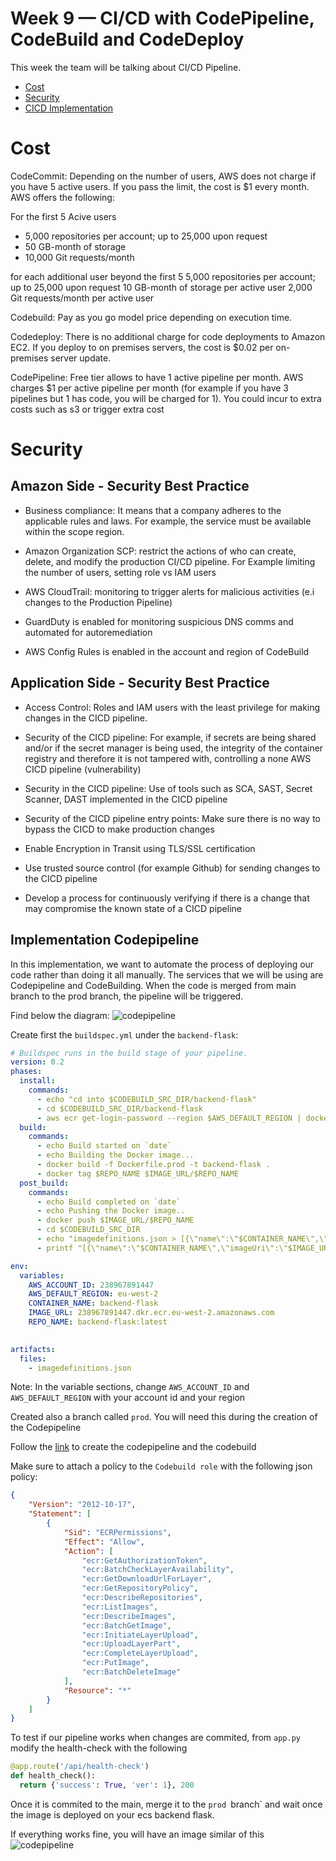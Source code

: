 # Week 9 — CI/CD with CodePipeline, CodeBuild and CodeDeploy

This week the team will be talking about CI/CD Pipeline.

-  [Cost](https://github.com/dontworryjohn/aws-bootcamp-cruddur-2023/blob/main/journal/week9.md#cost)
- [Security](https://github.com/dontworryjohn/aws-bootcamp-cruddur-2023/blob/main/journal/week9.md#security)
- [CICD Implementation](https://github.com/dontworryjohn/aws-bootcamp-cruddur-2023/blob/main/journal/week9.md#implementation-codepipeline)

# Cost

CodeCommit: Depending on the number of users, AWS does not charge if you have 5 active users. If you pass the limit, the cost is $1 every month.
AWS offers the following:

For the first 5 Acive users
- 5,000 repositories per account; up to 25,000 upon request
- 50 GB-month of storage
- 10,000 Git requests/month

for each additional user beyond the first 5
5,000 repositories per account; up to 25,000 upon request
10 GB-month of storage per active user
2,000 Git requests/month per active user

Codebuild: Pay as you go model price depending on execution time.

Codedeploy: There is no additional charge for code deployments to Amazon EC2. If you deploy to on premises servers, the cost is $0.02 per on-premises server update.

CodePipeline: Free tier allows to have 1 active pipeline per month. AWS charges $1 per active pipeline per month (for example if you have 3 pipelines but 1 has code, you will be charged for 1). You could incur to extra costs such as s3 or trigger extra cost

# Security

## Amazon Side - Security Best Practice

- Business compliance: It means that a company adheres to the applicable rules and laws. For example, the service must be available within the scope region.

- Amazon Organization SCP: restrict the actions of who can create, delete, and modify the production CI/CD pipeline. For Example limiting the number of users, setting role vs IAM users

- AWS CloudTrail: monitoring to trigger alerts for malicious activities (e.i changes to the Production Pipeline)

- GuardDuty is enabled for monitoring suspicious DNS comms and automated for autoremediation

- AWS Config Rules is enabled in the account and region of CodeBuild

## Application Side - Security Best Practice

- Access Control: Roles and IAM users with the least privilege for making changes in the CICD pipeline.

- Security of the CICD pipeline: For example, if secrets are being shared and/or if the secret manager is being used, the integrity of the container registry and therefore it  is not tampered with, controlling a none AWS CICD pipeline (vulnerability)

- Security in the CICD pipeline: Use of tools such as SCA, SAST, Secret Scanner, DAST implemented in the CICD pipeline 

- Security of the CICD pipeline entry points: Make sure there is no way to bypass the CICD to make production changes

- Enable Encryption in Transit using TLS/SSL certification

- Use trusted source control (for example Github) for sending changes to the CICD pipeline

- Develop a process for continuously verifying if there is a change that may compromise the known state of a CICD pipeline

## Implementation Codepipeline

In this implementation, we want to automate the process of deploying our code rather than doing it all manually.
The services that we will be using are Codepipeline and CodeBuilding.
When the code is merged from main branch to the prod branch, the pipeline will be triggered.

Find below the diagram:
![codepipeline](https://github.com/dontworryjohn/aws-bootcamp-cruddur-2023/blob/main/images/codepipeline.jpg?raw=true)



Create first the `buildspec.yml` under the `backend-flask`:

```yaml
# Buildspec runs in the build stage of your pipeline.
version: 0.2
phases:
  install:
    commands:
      - echo "cd into $CODEBUILD_SRC_DIR/backend-flask"
      - cd $CODEBUILD_SRC_DIR/backend-flask
      - aws ecr get-login-password --region $AWS_DEFAULT_REGION | docker login --username AWS --password-stdin $IMAGE_URL
  build:
    commands:
      - echo Build started on `date`
      - echo Building the Docker image...
      - docker build -f Dockerfile.prod -t backend-flask .
      - docker tag $REPO_NAME $IMAGE_URL/$REPO_NAME
  post_build:
    commands:
      - echo Build completed on `date`
      - echo Pushing the Docker image..
      - docker push $IMAGE_URL/$REPO_NAME
      - cd $CODEBUILD_SRC_DIR
      - echo "imagedefinitions.json > [{\"name\":\"$CONTAINER_NAME\",\"imageUri\":\"$IMAGE_URL/$REPO_NAME\"}]" > imagedefinitions.json
      - printf "[{\"name\":\"$CONTAINER_NAME\",\"imageUri\":\"$IMAGE_URL/$REPO_NAME\"}]" > imagedefinitions.json

env:
  variables:
    AWS_ACCOUNT_ID: 238967891447
    AWS_DEFAULT_REGION: eu-west-2
    CONTAINER_NAME: backend-flask
    IMAGE_URL: 238967891447.dkr.ecr.eu-west-2.amazonaws.com
    REPO_NAME: backend-flask:latest
  

artifacts:
  files:
    - imagedefinitions.json
```

Note: In the variable sections, change `AWS_ACCOUNT_ID` and `AWS_DEFAULT_REGION` with your account id and your region

Created also a branch called `prod`. You will need this during the creation of the Codepipeline

Follow the [link](https://scribehow.com/shared/How_to_Create_a_CodePipeline_with_AWS_and_GitHub__8ogyyQ1nRRus4U2EpRF1Jw) to create the codepipeline and the codebuild

Make sure to attach a policy to the `Codebuild role` with the following json policy:

```json
{
    "Version": "2012-10-17",
    "Statement": [
        {
            "Sid": "ECRPermissions",
            "Effect": "Allow",
            "Action": [
                "ecr:GetAuthorizationToken",
                "ecr:BatchCheckLayerAvailability",
                "ecr:GetDownloadUrlForLayer",
                "ecr:GetRepositoryPolicy",
                "ecr:DescribeRepositories",
                "ecr:ListImages",
                "ecr:DescribeImages",
                "ecr:BatchGetImage",
                "ecr:InitiateLayerUpload",
                "ecr:UploadLayerPart",
                "ecr:CompleteLayerUpload",
                "ecr:PutImage",
                "ecr:BatchDeleteImage"
            ],
            "Resource": "*"
        }
    ]
}
```

To test if our pipeline works when changes are commited, from `app.py` modify the health-check with the following
```py
@app.route('/api/health-check')
def health_check():
  return {'success': True, 'ver': 1}, 200
```

Once it is commited to the main, merge it to the `prod `branch` and wait once the image is deployed on your ecs backend flask.

If everything works fine, you will have an image similar of this
![codepipeline](https://github.com/dontworryjohn/aws-bootcamp-cruddur-2023/blob/main/images/codepipeline.jpg?raw=true)